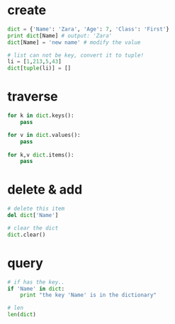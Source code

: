 # create
``` py
dict = {'Name': 'Zara', 'Age': 7, 'Class': 'First'}
print dict[Name] # output: 'Zara'
dict[Name] = 'new name' # modify the value

# list can not be key, convert it to tuple!
li = [1,213,5,43]
dict[tuple(li)] = []
```

# traverse
```py
for k in dict.keys():
    pass

for v in dict.values():
    pass
    
for k,v dict.items():
    pass
```

# delete & add
```py
# delete this item
del dict['Name'] 

# clear the dict
dict.clear() 
```

# query
```py
# if has the key..
if 'Name' in dict:
    print "the key 'Name' is in the dictionary"

# len
len(dict)
```